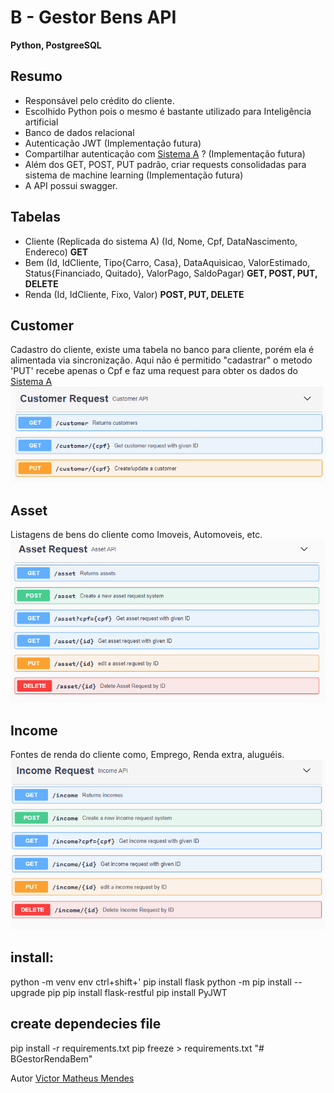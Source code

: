# B - Gestor Bens API
**Python, PostgreeSQL**

## Resumo
- Responsável pelo crédito do cliente. 
- Escolhido Python pois o mesmo é bastante utilizado para Inteligência artificial
- Banco de dados relacional
- Autenticação JWT  (Implementação futura)
- Compartilhar autenticação com [Sistema A](https://github.com/IVictorinoI/AGestorPessoa/) ?  (Implementação futura)
- Além dos GET, POST, PUT padrão, criar requests consolidadas para sistema de machine learning  (Implementação futura)
- A API possui swagger.

## Tabelas
- Cliente (Replicada do sistema A) (Id, Nome, Cpf, DataNascimento, Endereco) **GET**
- Bem (Id, IdCliente, Tipo{Carro, Casa}, DataAquisicao, ValorEstimado, Status{Financiado, Quitado}, ValorPago, SaldoPagar) **GET, POST, PUT, DELETE**
- Renda (Id, IdCliente, Fixo, Valor) **POST, PUT, DELETE**


## Customer
Cadastro do cliente, existe uma tabela no banco para cliente, porém ela é alimentada via sincronização.
Aqui não é permitido "cadastrar" o metodo 'PUT' recebe apenas o Cpf e faz uma request para obter os dados do [Sistema A](https://github.com/IVictorinoI/AGestorPessoa/)
![Customer](https://github.com/IVictorinoI/BGestorRendaBem/blob/main/Imagens/customer.PNG)

## Asset
Listagens de bens do cliente como Imoveis, Automoveis, etc.
![Customer](https://github.com/IVictorinoI/BGestorRendaBem/blob/main/Imagens/Asset.PNG)

## Income
Fontes de renda do cliente como, Emprego, Renda extra, aluguéis.
![Customer](https://github.com/IVictorinoI/BGestorRendaBem/blob/main/Imagens/Income.PNG)

## install:
python -m venv env
ctrl+shift+'
pip install flask
python -m pip install --upgrade pip
pip install flask-restful
pip install PyJWT

## create dependecies file
pip install -r requirements.txt
pip freeze > requirements.txt
"# BGestorRendaBem" 


Autor [Victor Matheus Mendes](https://github.com/IVictorinoI/)